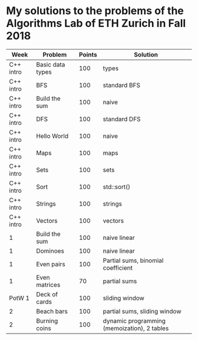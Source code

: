 # My solutions to the problems of the Algorithms Lab of ETH Zurich in Fall 2018

| Week      | Problem          | Points | Solution                                     |
|-----------|------------------|--------|----------------------------------------------|
| C++ intro | Basic data types | 100    | types                                        |
| C++ intro | BFS              | 100    | standard BFS                                 |
| C++ intro | Build the sum    | 100    | naive                                        |
| C++ intro | DFS              | 100    | standard DFS                                 |
| C++ intro | Hello World      | 100    | naive                                        |
| C++ intro | Maps             | 100    | maps                                         |
| C++ intro | Sets             | 100    | sets                                         |
| C++ intro | Sort             | 100    | std::sort()                                  |
| C++ intro | Strings          | 100    | strings                                      |
| C++ intro | Vectors          | 100    | vectors                                      |
| 1         | Build the sum    | 100    | naive linear                                 |
| 1         | Dominoes         | 100    | naive linear                                 |
| 1         | Even pairs       | 100    | Partial sums, binomial coefficient           |
| 1         | Even matrices    | 70     | partial sums                                 |
| PotW 1    | Deck of cards    | 100    | sliding window                               |
| 2         | Beach bars       | 100    | partial sums, sliding window                 |
| 2         | Burning coins    | 100    | dynamic programming (memoization), 2 tables  |